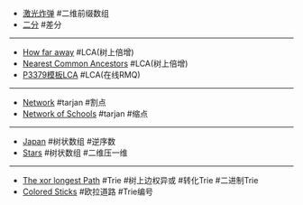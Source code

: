 - [激光炸弹](./coder/HNOI_2003_%E6%BF%80%E5%85%89%E7%82%B8%E5%BC%B9.cpp) #二维前缀数组
- [二分](./coder/%E4%BA%8C%E5%88%86.cpp) #差分
---
- [How far away](./hdu//How_far_away.cpp) #LCA(树上倍增)
- [Nearest Common Ancestors](./poj/Nearest_Common_Ancestors.cpp) #LCA(树上倍增)
- [P3379模板LCA](./luogu/P_3379_%E6%A8%A1%E6%9D%BF_%E6%9C%80%E8%BF%91%E5%85%AC%E5%85%B1%E7%A5%96%E5%85%88_LCA.cpp) #LCA(在线RMQ)
---
- [Network](./poj/Network.cpp) #tarjan #割点
- [Network of Schools](./poj/Network_of_Schools.cpp) #tarjan #缩点

---
- [Japan](./poj/Japan.cpp) #树状数组 #逆序数
- [Stars](./poj/Starts.cpp) #树状数组 #二维压一维
---
- [The xor longest Path](./luogu/P_4551_%E6%9C%80%E9%95%BF%E5%BC%82%E6%88%96%E8%B7%AF%E5%BE%84.cpp) #Trie #树上边权异或 #转化Trie #二进制Trie
- [Colored Sticks](./poj/Colored_Sticks.cpp) #欧拉道路 #Trie编号